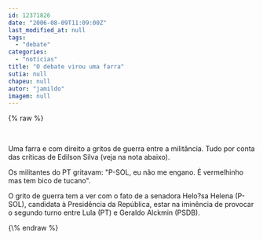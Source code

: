 ```yaml
---
id: 12371826
date: "2006-08-09T11:09:00Z"
last_modified_at: null
tags:
  - "debate"
categories:
  - "noticias"
title: "O debate virou uma farra"
sutia: null
chapeu: null
autor: "jamildo"
imagem: null
---
```

{\% raw %}
<p>&nbsp;</p>
<p>Uma farra e com direito a gritos de guerra entre a milit&acirc;ncia. Tudo por conta das cr&iacute;ticas de Edilson Silva (veja na nota abaixo).</p>
<p>Os militantes do PT gritavam: "P-SOL, eu n&atilde;o me engano. &Eacute; vermelhinho mas tem bico de tucano".</p>
<p>O grito de guerra tem a ver com o fato de a senadora Helo?sa Helena (P-SOL), candidata &agrave; Presid&ecirc;ncia da Rep&uacute;blica, estar na imin&ecirc;ncia de provocar o segundo turno entre Lula (PT) e Geraldo Alckmin (PSDB).</p>
{\% endraw %}